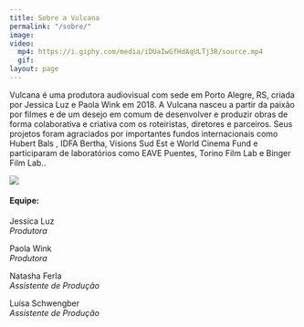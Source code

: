 ```yaml
---
title: Sobre a Vulcana
permalink: "/sobre/"
image: 
video:
  mp4: https://i.giphy.com/media/iDUaIwGfHdAqULTj3R/source.mp4
  gif: 
layout: page
---
```


Vulcana é uma produtora audiovisual com sede em Porto Alegre, RS, criada por Jessica Luz e Paola Wink em 2018. A Vulcana nasceu a partir da paixão por filmes e de um desejo em comum de desenvolver e produzir obras de forma colaborativa e criativa com os roteiristas, diretores e parceiros. Seus projetos foram agraciados por importantes fundos internacionais como Hubert Bals , IDFA Bertha, Visions Sud Est e World Cinema Fund e participaram de laboratórios como EAVE Puentes, Torino Film Lab e Binger Film Lab..

![](/uploads/FUTFUT-4251_EDITADA.jpg)

<div class="team-info" markdown="1">

#### Equipe:

Jessica Luz  
_Produtora_

Paola Wink  
_Produtora_

Natasha Ferla  
_Assistente de Produção_

Luísa Schwengber  
_Assistente de Produção_

</div>